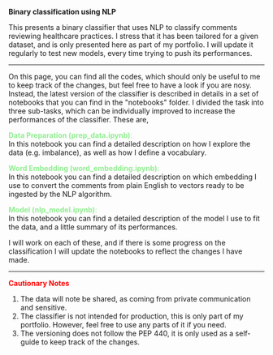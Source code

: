 **Binary classification using NLP**

This presents a binary classifier that uses NLP to classify comments reviewing healthcare practices. I stress that it has been tailored for a given dataset, and is only presented here as part of my portfolio. I will update it regularly to test new models, every time trying to push its performances.

---
On this page, you can find all the codes, which should only be useful to me to keep track of the changes, but feel free to have a look if you are nosy. Instead, the latest version of the classifier is described in details in a set of notebooks that you can find in the "notebooks" folder. I divided the task into three sub-tasks, which can be individually improved to increase the performances of the classifier. These are,

<span style="color:lightgreen">**Data Preparation (prep_data.ipynb)**:</span><br>
In this notebook you can find a detailed description on how I explore the data (e.g. imbalance), as well as how I define a vocabulary.

<span style="color:lightgreen">**Word Embedding (word_embedding.ipynb)**:</span><br>
In this notebook you can find a detailed description on which embedding I use to convert the comments from plain English to vectors ready to be ingested by the NLP algorithm.

<span style="color:lightgreen">**Model (nlp_model.ipynb)**:</span><br>
In this notebook you can find a detailed description of the model I use to fit the data, and a little summary of its performances.

I will work on each of these, and if there is some progress on the classification I will update the notebooks to reflect the changes I have made.

---
<span style="color:red">**Cautionary Notes**</span><br>
<ol>
  <li>The data will note be shared, as coming from private communication and sensitive.</li>
  <li>The classifier is not intended for production, this is only part of my portfolio. However, feel free to use any parts of it if you need.</li>
  <li>The versioning does not follow the PEP 440, it is only used as a self-guide to keep track of the changes.</li>
</ol>

